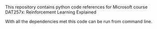 This repository contains python code references for Microsoft course DAT257x: Reinforcement Learning Explained

With all the dependencies met this code can be run from command line.
